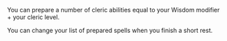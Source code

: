 You can prepare a number of cleric abilities equal to your Wisdom modifier + your cleric level.

You can change your list of prepared spells when you finish a short rest.
